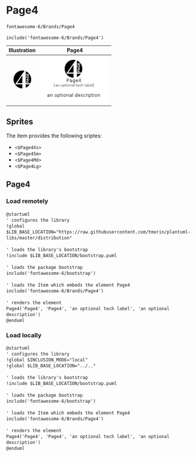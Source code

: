 # Page4


```text
fontawesome-6/Brands/Page4
```

```text
include('fontawesome-6/Brands/Page4')
```



| Illustration | Page4 |
| :---: | :---: |
| ![illustration for Illustration](../../fontawesome-6/Brands/Page4.png) | ![illustration for Page4](../../fontawesome-6/Brands/Page4.Local.png) |



## Sprites
The item provides the following sriptes:

- `<$Page4Xs>`
- `<$Page4Sm>`
- `<$Page4Md>`
- `<$Page4Lg>`





## Page4

### Load remotely
```plantuml
@startuml
' configures the library
!global $LIB_BASE_LOCATION="https://raw.githubusercontent.com/tmorin/plantuml-libs/master/distribution"

' loads the library's bootstrap
!include $LIB_BASE_LOCATION/bootstrap.puml

' loads the package bootstrap
include('fontawesome-6/bootstrap')

' loads the Item which embeds the element Page4
include('fontawesome-6/Brands/Page4')

' renders the element
Page4('Page4', 'Page4', 'an optional tech label', 'an optional description')
@enduml
```

### Load locally
```plantuml
@startuml
' configures the library
!global $INCLUSION_MODE="local"
!global $LIB_BASE_LOCATION="../.."

' loads the library's bootstrap
!include $LIB_BASE_LOCATION/bootstrap.puml

' loads the package bootstrap
include('fontawesome-6/bootstrap')

' loads the Item which embeds the element Page4
include('fontawesome-6/Brands/Page4')

' renders the element
Page4('Page4', 'Page4', 'an optional tech label', 'an optional description')
@enduml
```

